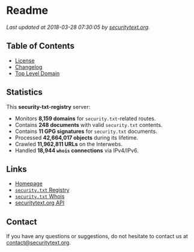 # Readme

_Last updated at 2018-03-28 07:30:05 by [securitytext.org](https://securitytext.org)._

## Table of Contents

* [License](LICENSE.md)
* [Changelog](CHANGELOG.md)
* [Top Level Domain](TLD.md)

## Statistics

This **security-txt-registry** server:

* Monitors **8,159 domains** for `security.txt`-related routes.
* Contains **248 documents** with valid `security.txt` contents.
* Contains **11 GPG signatures** for `security.txt` documents.
* Processed **42,664,017 objects** during its lifetime.
* Crawled **11,962,811 URLs** on the Interwebs.
* Handled **18,944 `whois` connections** via IPv4/IPv6.

## Links

* [Homepage](https://securitytext.org)
* [`security.txt` Registry](https://registry.securitytext.org)
* [`security.txt` Whois](https://whois.securitytext.org)
* [securitytext.org API](https://registry.securitytext.org)

## Contact

If you have any questions or suggestions, do not hesitate to contact us at contact@securitytext.org.
